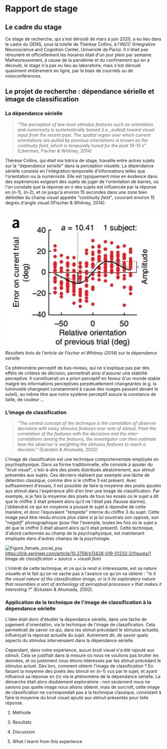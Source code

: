 # Rapport de stage

## Le cadre du stage

Ce stage de recherche, qui s'est déroulé de mars à juin 2020, a eu lieu dans le cadre du DENS, sous la tutelle de Thérèse Collins, à l'*INCC* (Integrative Neuroscience and Cognition Center, Université de Paris). Il n'était pas rémunéré et officiellement les horaires était d'un jour plein par semaine. Malheureusement, à cause de la pandémie et du confinement qui en a découlé, le stage n'a pas eu lieu au laboratoire, mais s'est déroulé quasiment entièrement en ligne, par le biais de courriels ou de visioconférences.

## Le projet de recherche : dépendance sérielle et image de classification

### La dépendance sérielle

> "*The perception of low-level stimulus features such as orientation and numerosity is systematically biased (i.e., pulled) toward visual input from the recent past. The spatial region over which current orientations are pulled by previous orientations is known as the continuity field, which is temporally tuned for the past 10–15 s*" (Liberman, Fischer & Whitney, 2014)

Thérèse Collins, qui était ma tutrice de stage, travaille entre autres sujets sur la "*dépendance sérielle*" dans la perception visuelle. La dépendance sérielle consiste en l'intégration temporelle d'informations telles que l'orientation ou la numérosité. Elle est typiquement mise en évidence dans des expériences exigeant des sujets de juger de l'orientation de barres, où l'on constate que la réponse en *n* des sujets est influencée par la réponse en (n-1), (n-2), et ce jusqu'à environ 15 secondes dans une zone bien délimitée du champ visuel appelée *"continuity field"*, couvrant environ 15 degrés d'angle visuel ((Fischer & Whitney, 2014).

![Figure_F_and_W](figure_fischer.jpg)
*Résultats tirés de l'article de Fischer et Whitney (2014) sur la dépendance sérielle*

Ce phénomène perceptif de bas-niveau, qui ne s'explique pas par des effets de critères de décision, permettrait ainsi d'assurer une stabilité perceptive. Il constituerait un a priori perceptif en faveur d'un monde stable malgré les informations perceptives perpétuellement changeantes (e.g. la luminosité changeant constamment à cause des nuages passant devant le soleil), au même titre que notre système perceptif assure la constance de taille, de couleur ...

### L'image de classification

> "*The central concept of the technique is the correlation of observer decisions with noisy stimulus features over sets of stimuli. From the correlation of the features with the decisions and the inter-correlations among the features, the investigator can then estimate how the observer is weighting the stimulus features to reach a decision.*" (Eckstein & Ahumada, 2002)

L'image de classification est une technique comportementale employée en psychophysique. Dans sa forme traditionnelle, elle consiste à ajouter du "*bruit visuel*", c'est-à-dire des pixels distribués aléatoirement, aux stimuli présentés aux sujets. Ces derniers réalisent par exemple une tâche de détection classique, comme dire si le chiffre 3 est présent. Avec suffisamment d'essais, il est possible de faire la moyenne des pixels ajoutés aux stimuli dans l'expérience afin d'en tirer une image de classification. Par exemple, si je fais la moyenne des pixels de tous les essais où le sujet a dit que le chiffre 3 était présent alors qu'il ne l'était pas (fausse alarme), j'obtiendrai ce qui en moyenne a poussé le sujet à répondre de cette manière, et donc l'équivalent "*template*" interne du chiffre 3 du sujet. Cette image peut être rendu encore plus claire si je lui soustrais son opposé, son "*négatif*" photographique (pour filer l'exemple, toutes les fois où le sujet a dit que le chiffre 3 était absent alors qu'il était présent). Cette technique, d'abord cantonnée au champ de la psychophysique, est maintenant employée dans d'autres champs de la psychologie.

![Figure_female_social_psy](figure_female.jpg) https://link.springer.com/article/10.3758/s13428-019-01232-2/figures/1
*Image de classification + source + visuali femi*

L'intérêt de cette technique, et ce qui la rend si intéressante, est sa nature visuelle et le fait qu'on ne sache pas à l'avance ce qu'on va obtenir : "*Is it the visual nature of the classification image, or is it its exploratory nature that resembles a sort of archeology of perceptual processes » that makes it interesting ?*" (Eckstein & Ahumada, 2002).

### Application de la technique de l'image de classification à la dépendance sérielle

L'idée était donc d'étudier la dépendance sérielle, dans une tâche de jugement d'orientation, via la technique de l'image de classification. Cela permettrait de savoir ce qui, dans les stimuli précédant le stimulus actuelle, influençait la réponse actuelle du sujet. Autrement dit, de savoir quels aspects du stimulus intervenaient dans la dépendance sérielle.

Cependant, dans notre expérience, aucun bruit visuel n'a été rajouté aux stimuli. Cela se justifiait dans la mesure où nous ne  voulions pas bruiter les données, et où justement nous étions intéressés par les stimuli précédant le stimulus actuel. Dès lors, comment obtenir l'image de classification ? En faisant la moyenne des pixels des stimuli en (n-1) vus par le sujet, et ayant influencé sa réponse en (n) via le phénomène de la dépendance sérielle. La démarche était alors doublement exploratoire : non seulement nous ne savions pas quelle image nous allions obtenir, mais de surcroît, cette image de classification ne correspondait pas à la technique classique, consistant à faire la moyenne du bruit visuel ajouté aux stimuli présentés pour telle réponse.

2. Méthode

3. Resultats

4. Discussion

5. What I learnt from this experience
